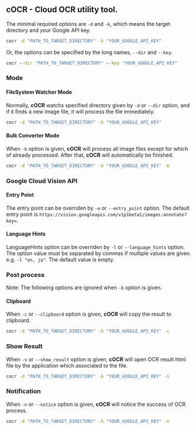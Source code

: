 
## cOCR - Cloud OCR utility tool. 

The minimal required options are `-d` and `-k`, which means the target directory and your Google API key.

```bat
cocr -d "PATH_TO_TARGET_DIRECTORY" -k "YOUR_GOOGLE_API_KEY"
```

Or, the options can be specified by the long names, `--dir` and `--key`.

```bat
cocr --dir "PATH_TO_TARGET_DIRECTORY" --key "YOUR_GOOGLE_API_KEY"
```

### Mode
#### FileSystem Watcher Mode

Normally, **cOCR** watchs specified directory given by `-d` or `--dir` option, and if it finds a new image file, it will process the file immediately.

```bat
cocr -d "PATH_TO_TARGET_DIRECTORY" -k "YOUR_GOOGLE_API_KEY"
```

#### Bulk Converter Mode

When `-b` option is given, **cOCR** will process all image files except for which of already processed. After that, **cOCR** will automatically be finished.

```bat
cocr -d "PATH_TO_TARGET_DIRECTORY" -k "YOUR_GOOGLE_API_KEY" -b
```

### Google Cloud Vision API

#### Entry Point

The entry point can be overriden by `-e` or `--entry_point` option.
The default entry point is `https://vision.googleapis.com/v1p1beta1/images:annotate?key=`.

#### Language Hints

LanguageHints option can be overriden by `-l` or `--language_hints` option. 
The option value must be separated by commas if multiple values are given. e.g. `-l "en, ja"`. 
The default value is empty.

### Post process

Note: The following options are ignored when `-b` option is given.

#### Clipboard

When `-c` or `--clipboard` option is given, **cOCR** will copy the result to clipboard.

```bat
cocr -d "PATH_TO_TARGET_DIRECTORY" -k "YOUR_GOOGLE_API_KEY" -c
```

### Show Result

When `-s` or `--show_result` option is given, **cOCR** will open OCR result html file by the application which associated to the file.

```bat
cocr -d "PATH_TO_TARGET_DIRECTORY" -k "YOUR_GOOGLE_API_KEY" -s
```

### Notification

When `-n` or `--notice` option is given, **cOCR** will notice the success of OCR process.

```bat
cocr -d "PATH_TO_TARGET_DIRECTORY" -k "YOUR_GOOGLE_API_KEY" -n
```